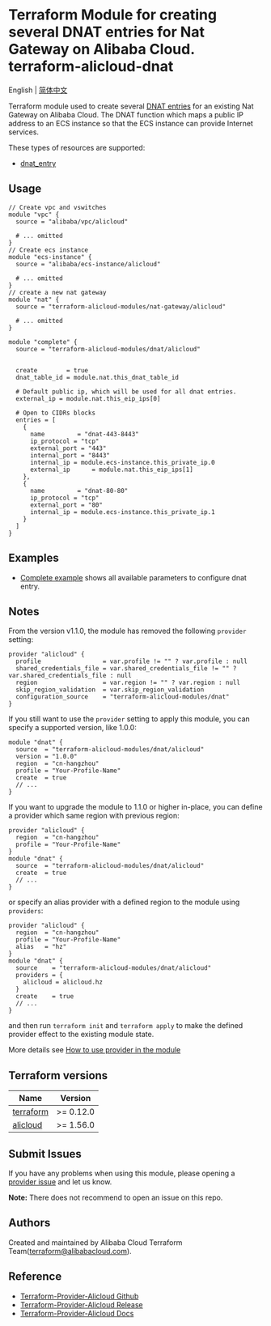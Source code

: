 Terraform Module for creating several DNAT entries for Nat Gateway on  Alibaba Cloud.    
terraform-alicloud-dnat
===========================

English | [简体中文](https://github.com/terraform-alicloud-modules/terraform-alicloud-dnat/blob/master/README-CN.md)

Terraform module used to create several [DNAT entries](https://www.alibabacloud.com/help/doc-detail/65170.htm) for an existing Nat Gateway on Alibaba Cloud. 
The DNAT function which maps a public IP address to an ECS instance so that the ECS instance can provide Internet services.

These types of resources are supported:

* [dnat_entry](https://www.terraform.io/docs/providers/alicloud/r/forward_entry.html)

## Usage

```hcl
// Create vpc and vswitches
module "vpc" {
  source = "alibaba/vpc/alicloud"
  
  # ... omitted
}
// Create ecs instance
module "ecs-instance" {
  source = "alibaba/ecs-instance/alicloud"

  # ... omitted
}
// create a new nat gateway
module "nat" {
  source = "terraform-alicloud-modules/nat-gateway/alicloud"

  # ... omitted
}

module "complete" {
  source = "terraform-alicloud-modules/dnat/alicloud"


  create        = true
  dnat_table_id = module.nat.this_dnat_table_id

  # Default public ip, which will be used for all dnat entries.
  external_ip = module.nat.this_eip_ips[0]

  # Open to CIDRs blocks
  entries = [
    {
      name         = "dnat-443-8443"
      ip_protocol = "tcp"
      external_port = "443"
      internal_port = "8443"
      internal_ip = module.ecs-instance.this_private_ip.0
      external_ip      = module.nat.this_eip_ips[1]
    },
    {
      name         = "dnat-80-80"
      ip_protocol = "tcp"
      external_port = "80"
      internal_ip = module.ecs-instance.this_private_ip.1
    }
  ]
}
```

## Examples

* [Complete example](https://github.com/terraform-alicloud-modules/terraform-alicloud-dnat/tree/master/examples/complete) shows all available parameters to configure dnat entry.

## Notes
From the version v1.1.0, the module has removed the following `provider` setting:

```hcl
provider "alicloud" {
  profile                 = var.profile != "" ? var.profile : null
  shared_credentials_file = var.shared_credentials_file != "" ? var.shared_credentials_file : null
  region                  = var.region != "" ? var.region : null
  skip_region_validation  = var.skip_region_validation
  configuration_source    = "terraform-alicloud-modules/dnat"
}
```

If you still want to use the `provider` setting to apply this module, you can specify a supported version, like 1.0.0:

```hcl
module "dnat" {
  source  = "terraform-alicloud-modules/dnat/alicloud"
  version = "1.0.0"
  region  = "cn-hangzhou"
  profile = "Your-Profile-Name"
  create  = true
  // ...
}
```

If you want to upgrade the module to 1.1.0 or higher in-place, you can define a provider which same region with
previous region:

```hcl
provider "alicloud" {
  region  = "cn-hangzhou"
  profile = "Your-Profile-Name"
}
module "dnat" {
  source  = "terraform-alicloud-modules/dnat/alicloud"
  create  = true
  // ...
}
```
or specify an alias provider with a defined region to the module using `providers`:

```hcl
provider "alicloud" {
  region  = "cn-hangzhou"
  profile = "Your-Profile-Name"
  alias   = "hz"
}
module "dnat" {
  source    = "terraform-alicloud-modules/dnat/alicloud"
  providers = {
    alicloud = alicloud.hz
  }
  create    = true
  // ...
}
```

and then run `terraform init` and `terraform apply` to make the defined provider effect to the existing module state.

More details see [How to use provider in the module](https://www.terraform.io/docs/language/modules/develop/providers.html#passing-providers-explicitly)

## Terraform versions

| Name | Version |
|------|---------|
| <a name="requirement_terraform"></a> [terraform](#requirement\_terraform) | >= 0.12.0 |
| <a name="requirement_alicloud"></a> [alicloud](#requirement\_alicloud) | >= 1.56.0 |

Submit Issues
-------------

If you have any problems when using this module, please opening a [provider issue](https://github.com/terraform-providers/terraform-provider-alicloud/issues/new) and let us know.

**Note:** There does not recommend to open an issue on this repo.

Authors
-------
Created and maintained by Alibaba Cloud Terraform Team(terraform@alibabacloud.com).

Reference
---------
* [Terraform-Provider-Alicloud Github](https://github.com/terraform-providers/terraform-provider-alicloud)
* [Terraform-Provider-Alicloud Release](https://releases.hashicorp.com/terraform-provider-alicloud/)
* [Terraform-Provider-Alicloud Docs](https://www.terraform.io/docs/providers/alicloud/index.html)


